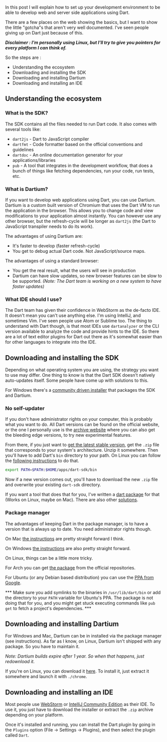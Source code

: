 In this post I will explain how to set up your development environment to be able to develop web and server side applications using Dart.

There are a few places on the web showing the basics, but I want to show the little "gotcha"s that aren't very well documented. I've seen people giving up on Dart just because of this.

***Disclaimer : I'm personally using Linux, but I'll try to give you pointers for every platform I can think of.***

So the steps are :

* Understanding the ecosystem
* Downloading and installing the SDK
* Downloading and installing Dartium
* Downloading and installing an IDE

## Understanding the ecosystem

### What is the SDK?
The SDK contains all the files needed to run Dart code. It also comes with several tools like:

* `dart2js` - Dart to JavaScript compiler
* `dartfmt` - Code formatter based on the official conventions and guidelines
* `dartdoc` - An online documentation generator for your applications/libraries
* `pub` - A tool that integrates in the development workflow, that does a bunch of things like fetching dependencies, run your code, run tests, etc.

### What is Dartium?
If you want to develop web applications using Dart, you can use Dartium. Dartium is a custom built version of Chromium that uses the Dart VM to run the application in the browser. This allows you to change code and view modifications to your application almost instantly. You can however use any other browser, but the refresh-cycle will be longer as `dart2js` (the Dart to JavaScript transpiler needs to do its work).

The advantages of using Dartium are:
* It's faster to develop (faster refresh-cycle)
* You get to debug actual Dart code. Not JavaScript/source maps.

The advantages of using a standard browser:
* You get the real result, what the users will see in production
* Dartium can have slow updates, so new browser features can be slow to be supported. _(Note: The Dart team is working on a new system to have faster updates)_

### What IDE should I use?
The Dart team has given their confidence in WebStorm as the de-facto IDE. It doesn't mean you can't use anything else. I'm using IntelliJ, and sometimes Vim. I've seen people use Atom or Sublime too. The thing to understand with Dart though, is that most IDEs use `dartanalyzer` or the CLI version available to analyze the code and provide hints to the IDE. So there are a lot of text editor plugins for Dart out there as it's somewhat easier than for other languages to integrate into the IDE.

## Downloading and installing the SDK
Depending on what operating system you are using, the strategy you want to use may differ. One thing to know is that the Dart SDK doesn't natively auto-updates itself. Some people have come up with solutions to this.

For Windows there's a [community driven installer](http://www.gekorm.com/dart-windows/) that packages the SDK and Dartium.

### No self-updater
If you don't have administrator rights on your computer, this is probably what you want to do. All Dart versions can be found on the official website, or the one I personally use is the [archive website](http://gsdview.appspot.com/dart-archive/channels/) where you can also get the bleeding edge versions, to try new experimental features.

From there, if you just want to [get the latest stable version](http://gsdview.appspot.com/dart-archive/channels/stable/release/latest/sdk/), get the `.zip` file that corresponds to your system's architecture. Unzip it somewhere. Then you'll have to add Dart's `bin` directory to your path. On Linux you can follow the [following instructions](http://www.cyberciti.biz/faq/unix-linux-adding-path/) to do that.

```bash
export PATH=$PATH:$HOME/apps/dart-sdk/bin
```

Now if a new version comes out, you'll have to download the new `.zip` file and overwrite your existing `dart-sdk` directory.

If you want a tool that does that for you, I've written a [dart package](https://pub.dartlang.org/packages/dart_updater) for that (Works on Linux, maybe on Mac). There are also other [solutions](https://github.com/mahonnaise/dart-up). 

### Package manager
The advantages of keeping Dart in the package manager, is to have a version that is always up to date. You need administrator rights though.

On Mac [the instructions](https://www.dartlang.org/downloads/mac.html) are pretty straight forward I think.

On Windows [the instructions](https://www.dartlang.org/downloads/windows.html) are also pretty straight forward. 

On Linux, things can be a little more tricky.

For Arch you can get [the package](https://www.archlinux.org/packages/community/x86_64/dart) from the official repositories.

For Ubuntu (or any Debian based distribution) you can use the [PPA from Google](https://www.dartlang.org/downloads/linux.html).

*** Make sure you add symlinks to the binaries in `/usr/lib/dart/bin` or add the directory to your `PATH` variable for Ubuntu's PPA. The package is not doing that for you, and you might get stuck executing commands like `pub get` to fetch a project's dependencies. ***

## Downloading and installing Dartium
For Windows and Mac, Dartium can be in installed via the package manager (see instructions). As far as I know, on Linux, Dartium isn't shipped with any package. So you have to maintain it.

_Note: Dartium builds expire after 1 year. So when that happens, just redownload it._

If you're on Linux, you can download it [here](http://gsdview.appspot.com/dart-archive/channels/stable/release/latest/dartium). To install it, just extract it somewhere and launch it with `./chrome`.

## Downloading and installing an IDE
Most people use [WebStorm](https://www.jetbrains.com/webstorm/download/) or [IntelliJ Community Edition](https://www.jetbrains.com/idea/download/) as their IDE. To use it, you just have to download the installer or extract the `.zip` archive depending on your platform.

Once it's installed and running, you can install the Dart plugin by going in the `Plugins` option (File -> Settings -> Plugins), and then select the plugin called `Dart`.
